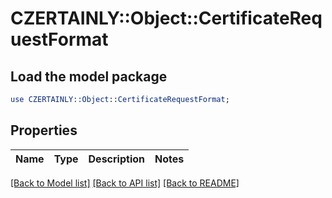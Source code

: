 # CZERTAINLY::Object::CertificateRequestFormat

## Load the model package
```perl
use CZERTAINLY::Object::CertificateRequestFormat;
```

## Properties
Name | Type | Description | Notes
------------ | ------------- | ------------- | -------------

[[Back to Model list]](../README.md#documentation-for-models) [[Back to API list]](../README.md#documentation-for-api-endpoints) [[Back to README]](../README.md)


